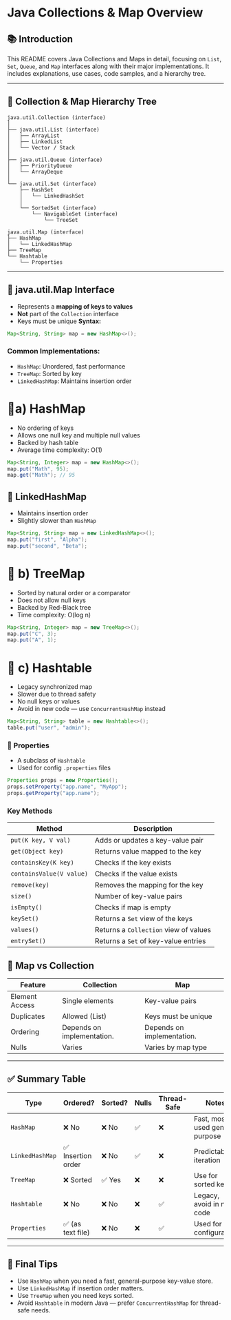 # Java Collections & Map Overview

## 📚 Introduction

This README covers Java Collections and Maps in detail, focusing on `List`, `Set`, `Queue`, and `Map` interfaces along with their major implementations. It includes explanations, use cases, code samples, and a hierarchy tree.

---

## 🌳 Collection & Map Hierarchy Tree

```plaintext
java.util.Collection (interface)
│
├── java.util.List (interface)
│   ├── ArrayList
│   ├── LinkedList
│   └── Vector / Stack
│
├── java.util.Queue (interface)
│   ├── PriorityQueue
│   └── ArrayDeque
│
└── java.util.Set (interface)
    ├── HashSet
    │   └── LinkedHashSet
    │
    └── SortedSet (interface)
        └── NavigableSet (interface)
            └── TreeSet

java.util.Map (interface)
├── HashMap
│   └── LinkedHashMap
├── TreeMap
└── Hashtable
    └── Properties
```

---

## 🔹 java.util.Map Interface

* Represents a **mapping of keys to values**
* **Not** part of the `Collection` interface
* Keys must be unique
**Syntax:**

```java
Map<String, String> map = new HashMap<>();
```


### Common Implementations:

* `HashMap`: Unordered, fast performance
* `TreeMap`: Sorted by key
* `LinkedHashMap`: Maintains insertion order


# 🔸a) HashMap

* No ordering of keys
* Allows one null key and multiple null values
* Backed by hash table
* Average time complexity: O(1)

```java
Map<String, Integer> map = new HashMap<>();
map.put("Math", 95);
map.get("Math"); // 95
```

## 🔸 LinkedHashMap

* Maintains insertion order
* Slightly slower than `HashMap`

```java
Map<String, String> map = new LinkedHashMap<>();
map.put("first", "Alpha");
map.put("second", "Beta");
```

# 🔸 b) TreeMap

* Sorted by natural order or a comparator
* Does not allow null keys
* Backed by Red-Black tree
* Time complexity: O(log n)

```java
Map<String, Integer> map = new TreeMap<>();
map.put("C", 3);
map.put("A", 1);
```
# 🔸 c) Hashtable

* Legacy synchronized map
* Slower due to thread safety
* No null keys or values
* Avoid in new code — use `ConcurrentHashMap` instead

```java
Map<String, String> table = new Hashtable<>();
table.put("user", "admin");
```

### 🔸 Properties

* A subclass of `Hashtable`
* Used for config `.properties` files

```java
Properties props = new Properties();
props.setProperty("app.name", "MyApp");
props.getProperty("app.name");
```

### Key Methods

| Method              | Description                           |
| ------------------- | ------------------------------------- |
| `put(K key, V val)` | Adds or updates a key-value pair      |
| `get(Object key)`   | Returns value mapped to the key       |
| `containsKey(K key)`| Checks if the key exists              |
| `containsValue(V value)`  | Checks if the value exists            |
| `remove(key)`       | Removes the mapping for the key       |
|  `size()`           | Number of key-value pairs             |
|  `isEmpty()`         | Checks if map is empty       |
| `keySet()`          | Returns a `Set` view of the keys      |
| `values()`          | Returns a `Collection` view of values |
| `entrySet()`        | Returns a `Set` of key-value entries  |



## 🧠 Map vs Collection

| Feature        | Collection       | Map                 |
| -------------- | ---------------- | ------------------- |
| Element Access | Single elements  | Key-value pairs     |
| Duplicates     | Allowed (List)   | Keys must be unique |
| Ordering       | Depends on implementation. | Depends on implementation.    |
| Nulls          | Varies           | Varies by map type  |

---

## ✅ Summary Table

| Type            | Ordered?          | Sorted? | Nulls | Thread-Safe | Notes                           |
| --------------- | ----------------- | ------- | ----- | ----------- | ------------------------------- |
| `HashMap`       | ❌ No              | ❌ No    | ✅     | ❌           | Fast, most used general purpose |
| `LinkedHashMap` | ✅ Insertion order | ❌ No    | ✅     | ❌           | Predictable iteration           |
| `TreeMap`       | ❌ Sorted          | ✅ Yes   | ❌     | ❌           | Use for sorted keys             |
| `Hashtable`     | ❌ No              | ❌ No    | ❌     | ✅           | Legacy, avoid in new code       |
| `Properties`    | ✅ (as text file)  | ❌ No    | ❌     | ✅           | Used for configuration          |

---

## 📘 Final Tips

* Use `HashMap` when you need a fast, general-purpose key-value store.
* Use `LinkedHashMap` if insertion order matters.
* Use `TreeMap` when you need keys sorted.
* Avoid `Hashtable` in modern Java — prefer `ConcurrentHashMap` for thread-safe needs.




